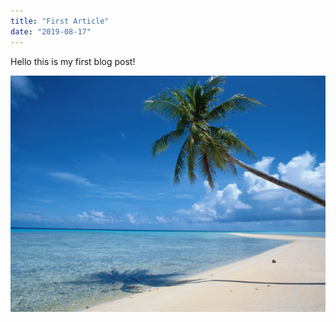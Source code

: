 ```yaml
---
title: "First Article"
date: "2019-08-17"
---
```


Hello this is my first blog post!

![Tranquil Beach](tranquil-beach.jpg)